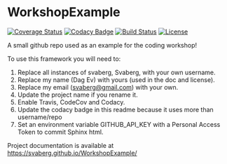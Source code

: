 # WorkshopExample

[![Coverage Status](https://codecov.io/gh/svaberg/WorkshopExample/branch/master/graph/badge.svg)](https://codecov.io/gh/Svaberg/WorkshopExample)
[![Codacy Badge](https://api.codacy.com/project/badge/Grade/2cfe371c7ff940519d851f123424e6d6)](https://www.codacy.com/app/svaberg/WorkshopExample?utm_source=github.com&amp;utm_medium=referral&amp;utm_content=svaberg/WorkshopExample&amp;utm_campaign=Badge_Grade)
[![Build Status](https://img.shields.io/travis/Svaberg/WorkshopExample.svg)](https://travis-ci.org/svaberg/WorkshopExample)
[![License](http://img.shields.io/badge/license-MIT-blue.svg?style=flat)](https://github.com/Svaberg/abc/WorkshopExample/master/LICENSE)

A small github repo used as an example for the coding workshop!

To use this framework you will need to:

1. Replace all instances of svaberg, Svaberg, with your own username.
2. Replace my name (Dag Ev) with yours (used in the doc and license).
3. Replace my email (svaberg@gmail.com) with your own.
3. Update the project name if you rename it.
4. Enable Travis, CodeCov and Codacy.
5. Update the codacy badge in this readme because it uses more than username/repo
6. Set an environment variable GITHUB_API_KEY with a Personal Access Token to commit Sphinx html.

Project documentation is available at https://svaberg.github.io/WorkshopExample/